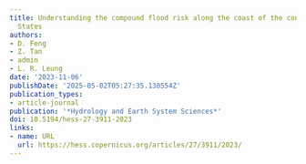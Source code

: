 ```yaml
---
title: Understanding the compound flood risk along the coast of the contiguous United
  States
authors:
- D. Feng
- Z. Tan
- admin
- L. R. Leung
date: '2023-11-06'
publishDate: '2025-05-02T05:27:35.130554Z'
publication_types:
- article-journal
publication: '*Hydrology and Earth System Sciences*'
doi: 10.5194/hess-27-3911-2023
links:
- name: URL
  url: https://hess.copernicus.org/articles/27/3911/2023/
---
```

